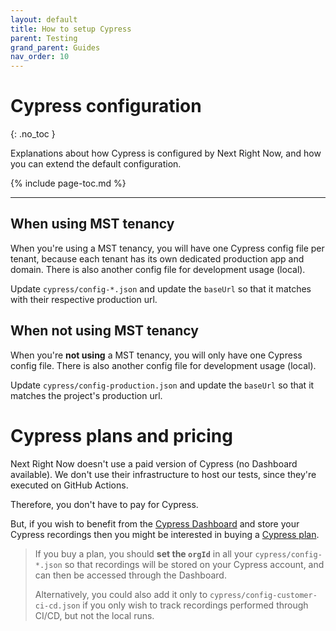 ```yaml
---
layout: default
title: How to setup Cypress
parent: Testing
grand_parent: Guides
nav_order: 10
---
```


# Cypress configuration
{: .no_toc }

<div class="code-example" markdown="1">
Explanations about how Cypress is configured by Next Right Now, and how you can extend the default configuration.
</div>

{% include page-toc.md %}

---

## When using MST tenancy

When you're using a MST tenancy, you will have one Cypress config file per tenant, because each tenant has its own dedicated production app and domain.
There is also another config file for development usage (local).

Update `cypress/config-*.json` and update the `baseUrl` so that it matches with their respective production url.

## When not using MST tenancy

When you're **not using** a MST tenancy, you will only have one Cypress config file.
There is also another config file for development usage (local).

Update `cypress/config-production.json` and update the `baseUrl` so that it matches the project's production url.

# Cypress plans and pricing

Next Right Now doesn't use a paid version of Cypress (no Dashboard available).
We don't use their infrastructure to host our tests, since they're executed on GitHub Actions.

Therefore, you don't have to pay for Cypress.

But, if you wish to benefit from the [Cypress Dashboard](https://www.cypress.io/dashboard) and store your Cypress recordings then you might be interested in buying a [Cypress plan](https://www.cypress.io/pricing/).

> If you buy a plan, you should **set the `orgId`** in all your `cypress/config-*.json` so that recordings will be stored on your Cypress account, and can then be accessed through the Dashboard.
>
> Alternatively, you could also add it only to `cypress/config-customer-ci-cd.json` if you only wish to track recordings performed through CI/CD, but not the local runs.
